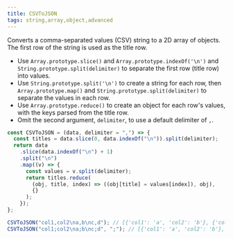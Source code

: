 ```yaml
---
title: CSVToJSON
tags: string,array,object,advanced
---
```


Converts a comma-separated values (CSV) string to a 2D array of objects.
The first row of the string is used as the title row.

- Use `Array.prototype.slice()` and `Array.prototype.indexOf('\n')` and `String.prototype.split(delimiter)` to separate the first row (title row) into values.
- Use `String.prototype.split('\n')` to create a string for each row, then `Array.prototype.map()` and `String.prototype.split(delimiter)` to separate the values in each row.
- Use `Array.prototype.reduce()` to create an object for each row's values, with the keys parsed from the title row.
- Omit the second argument, `delimiter`, to use a default delimiter of `,`.

```js
const CSVToJSON = (data, delimiter = ",") => {
  const titles = data.slice(0, data.indexOf("\n")).split(delimiter);
  return data
    .slice(data.indexOf("\n") + 1)
    .split("\n")
    .map((v) => {
      const values = v.split(delimiter);
      return titles.reduce(
        (obj, title, index) => ((obj[title] = values[index]), obj),
        {}
      );
    });
};
```

```js
CSVToJSON("col1,col2\na,b\nc,d"); // [{'col1': 'a', 'col2': 'b'}, {'col1': 'c', 'col2': 'd'}];
CSVToJSON("col1;col2\na;b\nc;d", ";"); // [{'col1': 'a', 'col2': 'b'}, {'col1': 'c', 'col2': 'd'}];
```
